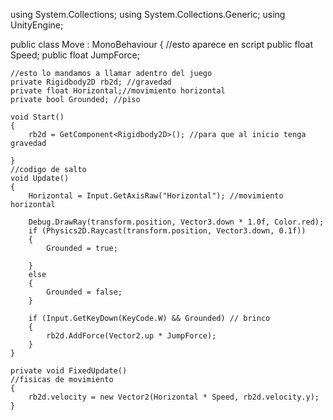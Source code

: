 using System.Collections;
using System.Collections.Generic;
using UnityEngine;

public class Move : MonoBehaviour
{
    //esto aparece en script
    public float Speed;
    public float JumpForce;

    //esto lo mandamos a llamar adentro del juego
    private Rigidbody2D rb2d; //gravedad
    private float Horizontal;//movimiento horizontal
    private bool Grounded; //piso

    void Start()
    {
        rb2d = GetComponent<Rigidbody2D>(); //para que al inicio tenga gravedad

    }
    //codigo de salto
    void Update()
    {
        Horizontal = Input.GetAxisRaw("Horizontal"); //movimiento horizontal

        Debug.DrawRay(transform.position, Vector3.down * 1.0f, Color.red);
        if (Physics2D.Raycast(transform.position, Vector3.down, 0.1f))
        {
            Grounded = true;

        }
        else
        {
            Grounded = false;
        }

        if (Input.GetKeyDown(KeyCode.W) && Grounded) // brinco
        {
            rb2d.AddForce(Vector2.up * JumpForce);
        }
    }

    private void FixedUpdate()
    //fisicas de movimiento
    {
        rb2d.velocity = new Vector2(Horizontal * Speed, rb2d.velocity.y);
    }

